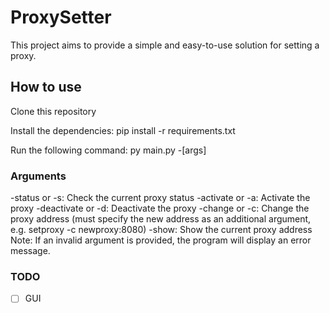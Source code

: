 # ProxySetter
This project aims to provide a simple and easy-to-use solution for setting a proxy.
## How to use
Clone this repository

Install the dependencies: pip install -r requirements.txt

Run the following command: py main.py -[args]

### Arguments
-status or -s: Check the current proxy status
-activate or -a: Activate the proxy
-deactivate or -d: Deactivate the proxy
-change or -c: Change the proxy address (must specify the new address as an additional argument, e.g. setproxy -c newproxy:8080)
-show: Show the current proxy address
Note: If an invalid argument is provided, the program will display an error message.

### TODO
- [ ] GUI
